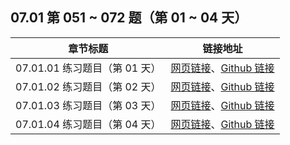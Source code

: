 ## 07.01 第 051 ~ 072 题（第 01 ~ 04 天）

| 章节标题                               | 链接地址                                                     |
| -------------------------------------- | ------------------------------------------------------------ |
| 07.01.01 练习题目（第 01 天） | [网页链接](https://datawhalechina.github.io/leetcode-notes/#/ch07/07.01/07.01.01-Exercises)、[Github 链接](https://github.com/datawhalechina/leetcode-notes/blob/main/docs/ch07/07.01/07.01.01-Exercises.md) |
| 07.01.02 练习题目（第 02 天） | [网页链接](https://datawhalechina.github.io/leetcode-notes/#/ch07/07.01/07.01.02-Exercises)、[Github 链接](https://github.com/datawhalechina/leetcode-notes/blob/main/docs/ch07/07.01/07.01.02-Exercises.md) |
| 07.01.03 练习题目（第 03 天） | [网页链接](https://datawhalechina.github.io/leetcode-notes/#/ch07/07.01/07.01.03-Exercises)、[Github 链接](https://github.com/datawhalechina/leetcode-notes/blob/main/docs/ch07/07.01/07.01.03-Exercises.md) |
| 07.01.04 练习题目（第 04 天） | [网页链接](https://datawhalechina.github.io/leetcode-notes/#/ch07/07.01/07.01.04-Exercises)、[Github 链接](https://github.com/datawhalechina/leetcode-notes/blob/main/docs/ch07/07.01/07.01.04-Exercises.md) |
